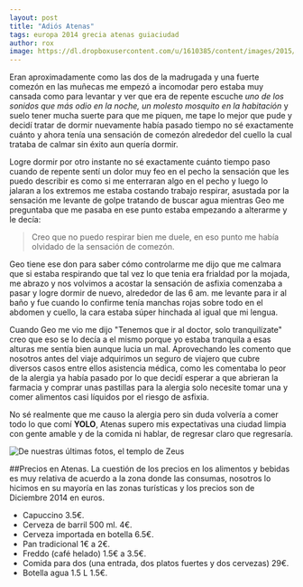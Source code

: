 ```yaml
---
layout: post
title: "Adiós Atenas"
tags: europa 2014 grecia atenas guiaciudad
author: rox
image: https://dl.dropboxusercontent.com/u/1610385/content/images/2015/01/2014-12-18-08-39-24-1.jpg
---
```

Eran aproximadamente como las dos de la madrugada y una fuerte comezón en las muñecas me empezó a incomodar pero estaba muy cansada como para levantar y ver que era de repente escuche *uno de los sonidos que más odio en la noche, un molesto mosquito en la habitación* y suelo tener mucha suerte para que me piquen, me tape lo mejor que pude y decidí tratar de dormir nuevamente había pasado tiempo no sé exactamente cuánto y ahora tenía una sensación de comezón alrededor del cuello la cual trataba de calmar sin éxito aun quería dormir. 

Logre dormir por otro instante no sé exactamente cuánto tiempo paso cuando de repente sentí un dolor muy feo en el pecho la sensación que les puedo describir es como si me enterraran algo en el pecho y luego lo jalaran a los extremos me estaba costando trabajo respirar, asustada por la sensación me levante de golpe tratando de buscar agua mientras Geo me preguntaba que me pasaba en ese punto estaba empezando a alterarme y le decía: 

>Creo que no puedo respirar bien me duele, en eso punto me había olvidado de la sensación de comezón.

Geo tiene ese don para saber cómo controlarme me dijo que me calmara que si estaba respirando que tal vez lo que tenia era frialdad por la mojada, me abrazo y nos volvimos a acostar la sensación de asfixia comenzaba a pasar y logre dormir de nuevo, alrededor de las 6 am. me levante para ir al baño y fue cuando lo confirme tenía manchas rojas sobre todo en el abdomen y cuello, la cara estaba súper  hinchada al igual que mi lengua. 

Cuando Geo me vio me dijo "Tenemos que ir al doctor, solo tranquilízate" creo que eso se lo decía a el mismo porque yo estaba tranquila a esas alturas me sentía bien aunque lucia un mal. Aprovechando les comento que nosotros antes del viaje adquirimos un seguro de viajero que cubre diversos casos entre ellos asistencia médica, como les comentaba lo peor de la alergia ya había pasado por lo que decidí esperar a que abrieran la farmacia y comprar unas pastillas para la alergia solo necesite tomar una y comer alimentos casi líquidos por el riesgo de asfixia.  

No sé realmente que me causo la alergia pero sin duda volvería a comer todo lo que comí **YOLO**, Atenas supero mis expectativas una ciudad limpia con gente amable y de la comida ni hablar, de regresar claro que regresaría.

![De nuestras últimas fotos, el templo de Zeus](https://dl.dropboxusercontent.com/u/1610385/content/images/2015/01/2014-12-18-08-39-24.jpg)

##Precios en Atenas. 
La cuestión de los precios en los alimentos y bebidas es muy relativa de acuerdo a la zona donde las consumas, nosotros lo hicimos en su mayoría en las zonas turísticas y los precios son de Diciembre 2014 en euros.

* Capuccino 3.5€.
* Cerveza de barril 500 ml. 4€.
* Cerveza importada en botella 6.5€.
* Pan tradicional 1€ a 2€.
* Freddo (café helado) 1.5€ a 3.5€.
* Comida para dos (una entrada, dos platos fuertes y dos cervezas) 29€.
* Botella agua 1.5 L 1.5€.
